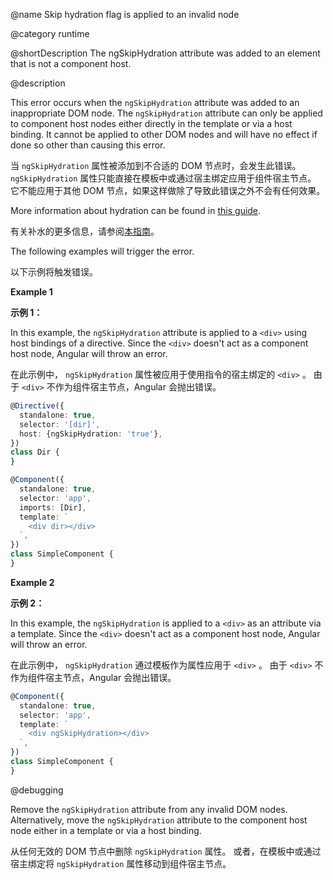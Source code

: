 @name Skip hydration flag is applied to an invalid node

@category runtime

@shortDescription The ngSkipHydration attribute was added to an element that is not a component host.

@description

This error occurs when the `ngSkipHydration` attribute was added to an inappropriate DOM node. The `ngSkipHydration` attribute can only be applied to component host nodes either directly in the template or via a host binding. It cannot be applied to other DOM nodes and will have no effect if done so other than causing this error.

当 `ngSkipHydration` 属性被添加到不合适的 DOM 节点时，会发生此错误。 `ngSkipHydration` 属性只能直接在模板中或通过宿主绑定应用于组件宿主节点。 它不能应用于其他 DOM 节点，如果这样做除了导致此错误之外不会有任何效果。

More information about hydration can be found in [this guide](guide/hydration).

有关补水的更多信息，请参阅[本指南](guide/hydration)。

The following examples will trigger the error.

以下示例将触发错误。

**Example 1**

**示例 1：**

In this example, the `ngSkipHydration` attribute is applied to a `<div>` using host bindings of a directive. Since the `<div>` doesn't act as a component host node, Angular will throw an error.

在此示例中， `ngSkipHydration` 属性被应用于使用指令的宿主绑定的 `<div>` 。 由于 `<div>` 不作为组件宿主节点，Angular 会抛出错误。

```typescript
@Directive({
  standalone: true,
  selector: '[dir]',
  host: {ngSkipHydration: 'true'},
})
class Dir {
}

@Component({
  standalone: true,
  selector: 'app',
  imports: [Dir],
  template: `
    <div dir></div>
  `,
})
class SimpleComponent {
}
```

**Example 2**

**示例 2：**

In this example, the `ngSkipHydration` is applied to a `<div>` as an attribute via a template.
Since the `<div>` doesn't act as a component host node, Angular will throw an error.

在此示例中， `ngSkipHydration` 通过模板作为属性应用于 `<div>` 。 由于 `<div>` 不作为组件宿主节点，Angular 会抛出错误。

```typescript
@Component({
  standalone: true,
  selector: 'app',
  template: `
    <div ngSkipHydration></div>
  `,
})
class SimpleComponent {
}
```

@debugging

Remove the `ngSkipHydration` attribute from any invalid DOM nodes. Alternatively, move the `ngSkipHydration` attribute to the component host node either in a template or via a host binding.

从任何无效的 DOM 节点中删除 `ngSkipHydration` 属性。 或者，在模板中或通过宿主绑定将 `ngSkipHydration` 属性移动到组件宿主节点。
